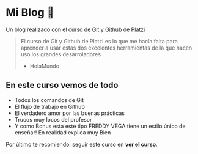 # Mi Blog 💚
Un blog realizado con el [ curso de Git y Github](https://platzi.com/cursos/git-github/ " curso de Git y Github") de [Platzi](https://platzi.com/ "Platzi")
> El curso de Git y Github de Platzi es lo que me hacía falta para aprender a usar estas dos excelentes herramientas de la que hacen uso los grandes desarroladores
> - HolaMundo

## En este curso vemos de todo
* Todos los comandos de Git
* El flujo de trabajo en Github
* El verdadero amor por las buenas prácticas
* Trucos muy locos del profesor
* Y como Bonus esta este tipo FREDDY VEGA tiene un estilo único de enseñar! En realidad explica muy Bien

Por último te recomiendo: seguir este curso en [**ver el curso**](https://platzi.com/cursos/git-github/ "a ver el curso").
